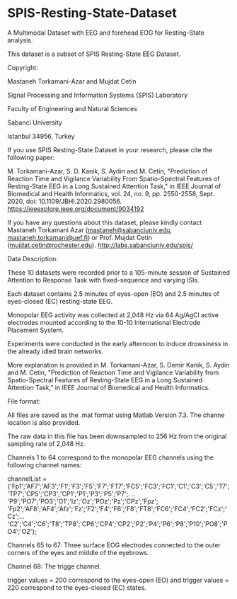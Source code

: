 # SPIS-Resting-State-Dataset
A Multimodal Dataset with EEG and forehead EOG for Resting-State analysis.

This dataset is a subset of SPIS Resting-State EEG Dataset.

Copyright:

Mastaneh Torkamani-Azar and Mujdat Cetin

Signal Processing and Information Systems (SPIS) Laboratory

Faculty of Engineering and Natural Sciences 

Sabanci University 

Istanbul 34956, Turkey

If you use SPIS Resting-State Dataset in your research, please cite the following paper:

M. Torkamani-Azar, S. D. Kanik, S. Aydin and M. Cetin, "Prediction of Reaction Time and Vigilance Variability From Spatio-Spectral Features of Resting-State EEG in a Long Sustained Attention Task," in IEEE Journal of Biomedical and Health Informatics, vol. 24, no. 9, pp. 2550-2558, Sept. 2020, doi: 10.1109/JBHI.2020.2980056. https://ieeexplore.ieee.org/document/9034192

If you have any questions about this dataset, please kindly contact Mastaneh Torkamani Azar (mastaneh@sabanciuniv.edu, mastaneh.torkamani@uef.fi) or Prof. Mujdat Cetin (mujdat.cetin@rochester.edu).
http://labs.sabanciuniv.edu/spis/

Data Description:

These 10 datasets were recorded prior to a 105-minute session of Sustained Attention to Response Task with fixed-sequence and 
varying ISIs.

Each dataset contains 2.5 minutes of eyes-open (EO) and 2.5 minutes of eyes-closed (EC) resting-state EEG.

Monopolar EEG activity was collected at 2,048 Hz via 64 Ag/AgCl active electrodes mounted according to the 10-10 International 
Electrode Placement System.

Experiments were conducted in the early afternoon to induce drowsiness in the already idled brain networks.

More explanation is provided in M. Torkamani-Azar, S. Demir Kanik, S. Aydin and M. Cetin, "Prediction of Reaction Time and 
Vigilance Variability from Spatio-Spectral Features of Resting-State EEG in a Long Sustained Attention Task," in IEEE Journal 
of Biomedical and Health Informatics.

File format:

All files are saved as the .mat format using Matlab Version 7.3. The channe location is also provided.

The raw data in this file has been downsampled to 256 Hz from the original sampling rate of 2,048 Hz.

Channels 1 to 64 correspond to the monopolar EEG channels using the following channel names:

channelList = 
{'Fp1';'AF7';'AF3';'F1';'F3';'F5';'F7';'FT7';'FC5';'FC3';'FC1';'C1';'C3';'C5';'T7';'TP7';'CP5';'CP3';'CP1';'P1';'P3';'P5';'P7';.
..
    'P9';'PO7';'PO3';'O1';'Iz';'Oz';'POz';'Pz';'CPz';'Fpz';
    'Fp2';'AF8';'AF4';'Afz';'Fz';'F2';'F4';'F6';'F8';'FT8';'FC6';'FC4';'FC2';'FCz';'Cz';...
    'C2';'C4';'C6';'T8';'TP8';'CP6';'CP4';'CP2';'P2';'P4';'P6';'P8';'P10';'PO8';'PO4';'O2'};

Channels 65 to 67: Three surface EOG electrodes connected to the outer corners of the eyes and middle of the eyebrows.

Channel 68: The trigge channel. 

trigger values = 200 correspond to the eyes-open (EO) and trigger values = 220 correspond to the eyes-closed (EC) states.
